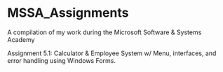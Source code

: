 # MSSA_Assignments
A compilation of my work during the Microsoft Software &amp; Systems Academy

Assignment 5.1: Calculator & Employee System w/ Menu, interfaces, and error handling using Windows Forms.
